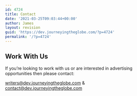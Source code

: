 ```yaml
---
id: 4724
title: Contact
date: '2021-03-25T09:03:44+00:00'
author: James
layout: revision
guid: 'https://dev.journeyingtheglobe.com/?p=4724'
permalink: '/?p=4724'
---
```


## Work With Us

If you’re looking to work with us or are interested in advertising opportunities then please contact:

[writers@dev.journeyingtheglobe.com](../cdn-cgi/l/email-protection.html#096a66677d686a7d4963667c7b676c7060676e7d616c6e65666b6c276a6664) &amp; [contact@dev.journeyingtheglobe.com](https://dev.journeyingtheglobe.com/cdn-cgi/l/email-protection.html#8eede1e0faefedfacee4e1fbfce0ebf7e7e0e9fae6ebe9e2e1eceba0ede1e3)